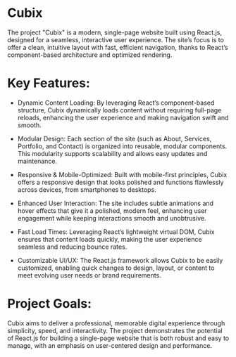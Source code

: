 # Cubix
The project "Cubix" is a modern, single-page website built using React.js, designed for a seamless, interactive user experience. The site’s focus is to offer a clean, intuitive layout with fast, efficient navigation, thanks to React’s component-based architecture and optimized rendering.

# Key Features:
- Dynamic Content Loading: By leveraging React’s component-based structure, Cubix dynamically loads content without requiring full-page reloads, enhancing the user experience and making navigation swift and smooth.

- Modular Design: Each section of the site (such as About, Services, Portfolio, and Contact) is organized into reusable, modular components. This modularity supports scalability and allows easy updates and maintenance.

- Responsive & Mobile-Optimized: Built with mobile-first principles, Cubix offers a responsive design that looks polished and functions flawlessly across devices, from smartphones to desktops.

- Enhanced User Interaction: The site includes subtle animations and hover effects that give it a polished, modern feel, enhancing user engagement while keeping interactions smooth and unobtrusive.

- Fast Load Times: Leveraging React’s lightweight virtual DOM, Cubix ensures that content loads quickly, making the user experience seamless and reducing bounce rates.

- Customizable UI/UX: The React.js framework allows Cubix to be easily customized, enabling quick changes to design, layout, or content to meet evolving user needs or brand requirements.

# Project Goals:
Cubix aims to deliver a professional, memorable digital experience through simplicity, speed, and interactivity. The project demonstrates the potential of React.js for building a single-page website that is both robust and easy to manage, with an emphasis on user-centered design and performance.